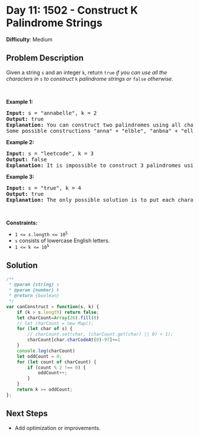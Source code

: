 
# Day 11: 1502 - Construct K Palindrome Strings

**Difficulty**: Medium

## Problem Description
<p>Given a string <code>s</code> and an integer <code>k</code>, return <code>true</code> <em>if you can use all the characters in </em><code>s</code><em> to construct </em><code>k</code><em> palindrome strings or </em><code>false</code><em> otherwise</em>.</p>

<p>&nbsp;</p>
<p><strong class="example">Example 1:</strong></p>

<pre>
<strong>Input:</strong> s = &quot;annabelle&quot;, k = 2
<strong>Output:</strong> true
<strong>Explanation:</strong> You can construct two palindromes using all characters in s.
Some possible constructions &quot;anna&quot; + &quot;elble&quot;, &quot;anbna&quot; + &quot;elle&quot;, &quot;anellena&quot; + &quot;b&quot;
</pre>

<p><strong class="example">Example 2:</strong></p>

<pre>
<strong>Input:</strong> s = &quot;leetcode&quot;, k = 3
<strong>Output:</strong> false
<strong>Explanation:</strong> It is impossible to construct 3 palindromes using all the characters of s.
</pre>

<p><strong class="example">Example 3:</strong></p>

<pre>
<strong>Input:</strong> s = &quot;true&quot;, k = 4
<strong>Output:</strong> true
<strong>Explanation:</strong> The only possible solution is to put each character in a separate string.
</pre>

<p>&nbsp;</p>
<p><strong>Constraints:</strong></p>

<ul>
	<li><code>1 &lt;= s.length &lt;= 10<sup>5</sup></code></li>
	<li><code>s</code> consists of lowercase English letters.</li>
	<li><code>1 &lt;= k &lt;= 10<sup>5</sup></code></li>
</ul>



## Solution
```javascript
/**
 * @param {string} s
 * @param {number} k
 * @return {boolean}
 */
var canConstruct = function(s, k) {
    if (k > s.length) return false; 
    let charCount=Array(26).fill(0)
    // let charCount = new Map();
    for (let char of s) {
        // charCount.set(char, (charCount.get(char) || 0) + 1);
        charCount[char.charCodeAt(0)-97]+=1
    }
    console.log(charCount)
    let oddCount = 0;
    for (let count of charCount) {
        if (count % 2 !== 0) {
            oddCount++;
        }
    }
    return k >= oddCount;
};
```


## Next Steps
- Add optimization or improvements.
